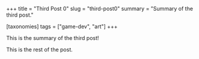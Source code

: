 +++
title = "Third Post 0"
slug = "third-post0"
summary = "Summary of the third post."

[taxonomies]
tags = ["game-dev", "art"]
+++

This is the summary of the third post!

<!-- more -->

This is the rest of the post.